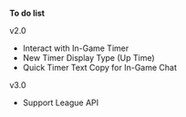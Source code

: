 **To do list**

v2.0
- Interact with In-Game Timer
- New Timer Display Type (Up Time)
- Quick Timer Text Copy for In-Game Chat

v3.0
- Support League API
